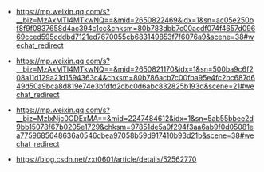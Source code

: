 

















- https://mp.weixin.qq.com/s?__biz=MzAxMTI4MTkwNQ==&mid=2650822469&idx=1&sn=ac05e250bf8f9f0837658d4ac394c1cc&chksm=80b783dbb7c00acdf074f4657d09669cced595cddbd7121ed7670055cb683149853f7f6076a9&scene=38#wechat_redirect



- https://mp.weixin.qq.com/s?__biz=MzAxMTI4MTkwNQ==&mid=2650821170&idx=1&sn=500ba9c6f208a11d129a21d1594363c4&chksm=80b786acb7c00fba95e4fc2bc687d649d50a9bca8d819e74e3bfdfd2dbc0d6abc832825b193d&scene=21#wechat_redirect




- https://mp.weixin.qq.com/s?__biz=MzIxNjc0ODExMA==&mid=2247484612&idx=1&sn=5ab55bbee2d9bb15078f67b0205e1729&chksm=97851de5a0f294f3aa6ab9f0d05081ea7759685648636a0546dbea97058b59d917410b93d21b&scene=38#wechat_redirect



- https://blog.csdn.net/zxt0601/article/details/52562770





